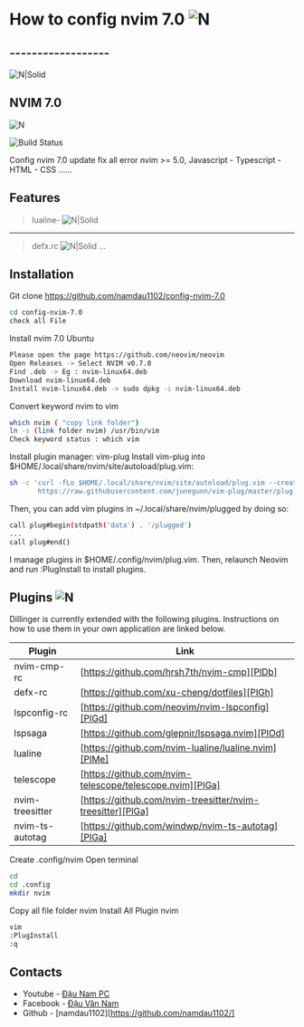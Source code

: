 #  How to config nvim 7.0 ![N](https://i.ibb.co/F39VVjK/vim-icon-1.png) 
## ------------------

![N|Solid](https://images7.alphacoders.com/810/810571.png)
## NVIM 7.0
![N](https://icons.iconarchive.com/icons/bokehlicia/captiva/256/vim-icon.png) 


![Build Status](https://travis-ci.org/joemccann/dillinger.svg?branch=master)

Config nvim 7.0 update fix all error nvim >= 5.0,
Javascript - Typescript - HTML - CSS ......

## Features
>lualine-
![N|Solid](https://i.ibb.co/T2scs5Y/1.png)
------------------------------------------
>defx.rc
![N|Solid](https://i.ibb.co/tmFV5G6/2.png)
...


## Installation


Git clone https://github.com/namdau1102/config-nvim-7.0

```sh
cd config-nvim-7.0
check all File
```
Install nvim 7.0 Ubuntu

```sh
Please open the page https://github.com/neovim/neovim
Open Releases -> Select NVIM v0.7.0
Find .deb -> Eg : nvim-linux64.deb 
Download nvim-linux64.deb 
Install nvim-linux64.deb -> sudo dpkg -i nvim-linux64.deb
```
Convert keyword nvim to vim 
```sh
which nvim ( "copy link folder")
ln -s (link folder nvim) /usr/bin/vim
Check keyword status : which vim 
```

Install plugin manager: vim-plug
Install vim-plug into $HOME/.local/share/nvim/site/autoload/plug.vim:
```sh
sh -c 'curl -fLo $HOME/.local/share/nvim/site/autoload/plug.vim --create-dirs \
       https://raw.githubusercontent.com/junegunn/vim-plug/master/plug.vim'
```
Then, you can add vim plugins in ~/.local/share/nvim/plugged by doing so:
```sh
call plug#begin(stdpath('data') . '/plugged')
...
call plug#end()
```
I manage plugins in $HOME/.config/nvim/plug.vim. Then, relaunch Neovim and run :PlugInstall to install plugins.
## Plugins ![N](https://i.ibb.co/F39VVjK/vim-icon-1.png) 

Dillinger is currently extended with the following plugins.
Instructions on how to use them in your own application are linked below.

| Plugin | Link |
| ------ | ------ |
| nvim-cmp-rc | [https://github.com/hrsh7th/nvim-cmp][PlDb] |
| defx-rc | [https://github.com/xu-cheng/dotfiles][PlGh] |
| lspconfig-rc | [https://github.com/neovim/nvim-lspconfig][PlGd] |
| lspsaga | [https://github.com/glepnir/lspsaga.nvim][PlOd] |
| lualine | [https://github.com/nvim-lualine/lualine.nvim][PlMe] |
| telescope | [https://github.com/nvim-telescope/telescope.nvim][PlGa] |
| nvim-treesitter | [https://github.com/nvim-treesitter/nvim-treesitter][PlGa] |
| nvim-ts-autotag | [https://github.com/windwp/nvim-ts-autotag][PlGa] |

Create .config/nvim
Open terminal
```sh
cd 
cd .config
mkdir nvim
```
Copy all file folder nvim 
Install All Plugin nvim 
```sh
vim 
:PlugInstall
:q
```
## Contacts

- Youtube - [Đậu Nam PC](https://www.youtube.com/channel/UC-82KLaY-q6PxW4HeghpMcw)
- Facebook - [Đậu Văn Nam](https://www.facebook.com/kazuto2002/)
- Github - [namdau1102][https://github.com/namdau1102/]


